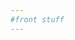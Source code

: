 ```yaml
---
#front stuff
---
```


<html class="theme-blue" lang="en">
<head>
	<meta charset="UTF-8">
	<title>DataTables Sort &amp; Filter - Stop HIV data</title>
	<meta content="width=device-width, initial-scale=1" name="viewport">
	<link href='https://www.cdc.gov/TemplatePackage/4.0/assets/vendor/css/bootstrap.css' rel='stylesheet'>
	<link href='https://www.cdc.gov/TemplatePackage/4.0/assets/css/app.min.css' rel='stylesheet'>
	<link href='https://cdnjs.cloudflare.com/ajax/libs/material-design-icons/3.0.1/iconfont/material-icons.min.css' rel='stylesheet'>
	<link href='https://cdnjs.cloudflare.com/ajax/libs/font-awesome/5.11.2/css/all.min.css' rel='stylesheet'>
	<link href='https://cdn.datatables.net/v/bs4-4.1.1/jszip-2.5.0/dt-1.10.20/b-1.6.1/b-colvis-1.6.1/b-html5-1.6.1/b-print-1.6.1/r-2.2.3/datatables.min.css' rel='stylesheet'>
	<style>
	 .btn i {
	 font-size: 2rem;
	 position: relative;
	 top: 10px;
	 line-height: 0;
	}

	.card-img-top, .card-img-left {
	 max-height: 500px;
	}

	a {
	 color: #000;
	}

	.dataTables_filter {
	 display: none;
	}

	.dataTables_wrapper {
	 max-width: 100%;
	 overflow-x: hidden;
	}

	.dataTables_info {
	 font-size: .75rem;
	}
	</style>
</head>
<body translate="no">
	<div class="container d-flex flex-wrap body-wrapper">
		<main aria-label="Main Content Area" class="col-12 order-lg-2" role="main">
			<div class="row">
				<div class="col-md-3 border">"leftnav"</div>
				<div class="col-md-9">
					<h3>DataTables Sort &amp; Filter</h3>
					<p>Data from https://www.cdc.gov/stophivtogether/library</p><a class="btn btn-outline-primary" href="#" id="datatable"><i class="material-icons">view_headline</i> Datatable</a> <a class="btn btn-outline-secondary" href="#" id="card"><i class="material-icons">view_module</i> Card</a> <a class="btn btn-outline-secondary" href="#" id="details"><i class="material-icons">view_stream</i> Details</a>
					<table class="table table-striped table-bordered fs0875" id="results" width="100%"></table>
				</div>
			</div>
		</main>
	</div>
	<script src='https://www.cdc.gov/TemplatePackage/4.0/assets/vendor/js/jquery.min.js'>
	</script> 
	<script src='https://www.cdc.gov/TemplatePackage/4.0/assets/vendor/js/bootstrap.bundle.min.js'>
	</script> 
	<script src='https://www.cdc.gov/TemplatePackage/4.0/assets/js/app.bundle.min.js'>
	</script> 
	<script src='https://cdnjs.cloudflare.com/ajax/libs/pdfmake/0.1.36/pdfmake.min.js'>
	</script> 
	<script src='https://cdnjs.cloudflare.com/ajax/libs/pdfmake/0.1.36/vfs_fonts.js'>
	</script> 
	<script src='https://cdn.datatables.net/v/bs4/jszip-2.5.0/dt-1.10.20/b-1.6.1/b-colvis-1.6.1/b-html5-1.6.1/b-print-1.6.1/r-2.2.3/datatables.min.js'>
	</script> 
	<script id="rendered-js">
	     var filters = {},
	   sort = {},
	   items = {},
	   tableId = '#results';

	function init() {
	   if ( $.fn.DataTable.isDataTable( tableId ) ) {
	       $( tableId ).DataTable().clear().destroy();
	       $( '#filters' ).remove();
	       $( '#copy').remove();
	   }
	   
	   sessionStorage.viewType = sessionStorage.viewType || 'datatable';
	   
	   if( sessionStorage.viewType === 'card' ) {
	       $( '#card' ).removeClass( 'btn-outline-secondary' ).addClass( 'btn-outline-primary' );
	       $( '#details' ).removeClass( 'btn-outline-primary' ).addClass( 'btn-outline-secondary' );
	       $( '#datatable' ).removeClass( 'btn-outline-primary' ).addClass( 'btn-outline-secondary' );
	   } else if( sessionStorage.viewType === 'details' ) {
	       $( '#card' ).removeClass( 'btn-outline-primary' ).addClass( 'btn-outline-secondary' );
	       $( '#details' ).removeClass( 'btn-outline-secondary' ).addClass( 'btn-outline-primary' );
	       $( '#datatable' ).removeClass( 'btn-outline-primary' ).addClass( 'btn-outline-secondary' );
	   } else {
	       $( '#card' ).removeClass( 'btn-outline-primary' ).addClass( 'btn-outline-secondary' );
	       $( '#details' ).removeClass( 'btn-outline-primary' ).addClass( 'btn-outline-secondary' );
	       $( '#datatable' ).removeClass( 'btn-outline-secondary' ).addClass( 'btn-outline-primary' );
	   }
	   
	   // TODO: should only do this once, on the first load
	   // using getJSON to fetch the search json 
	   $.getJSON( ''https://raw.githubusercontent.com/peterbenoit/cdn/master/data/datatables/hiv/search.json', function( result ) {
	       filters = result.filters;
	       sort = result.sort;
	       items = result.items;

	       setupFilters( filters );
	       setupTable( items );
	       setupSort( sort );
	   } );
	}

	// create the filter area which contains/calls the selects
	function setupFilters( filters ) {

	   // add the filter card before the results table
	   $( tableId )
	       .before( '<div class="card mb-3 mt-3" id="filters"><div class="card-body"></div></div>' )
	       .before( '<div class="text-right"><a href="#" id="copy" title="Link Copied!" data-toggle="tooltip"><i class="fas fa-link"></i></a></div>');
	   
	   // looping over each of the filters
	   $.each( filters, function( name , values ) {
	       createSelect( name, values );
	   } );

	   // get our session storage keys
	   var keys = Object.keys( sessionStorage ),
	       key;

	   // make our selections
	   for (var i = 0; key = keys[i]; i++) {
	       $( 'select[name="'+key+'"]' ).val( decodeURI( sessionStorage.getItem( key ) ) );
	   }

	   // wrap them in rows
	   $( '.custom-select-filter:even' ).each( function() {
	       $( this ).parent().next().addBack().wrapAll( '<div class="row"></div>' );
	   } );
	   
	   // when clicking the copy link
	   $( '#copy' ).on( 'click', function( e ) { 
	       e.preventDefault();
	       
	       copyToClipboard( location.href );
	       $( '#copy' ).tooltip( 'show' );
	       
	       // hide the tooltip
	       setTimeout( function() {
	           $( '[data-toggle="tooltip"]' ).tooltip( 'hide' );
	       }, 1000 );
	   } );
	   
	   // change default bs4 tooltip behavior
	   $( '[data-toggle="tooltip"]' ).tooltip( {
	       trigger: 'click'
	   } )  
	}

	// create the select filters
	function createSelect( name, values ) {
	   var select = $( '<select class="custom-select custom-select-filter" name="'+name.split( ' ' ).join( '' )+'" />' ),
	       options = '';
	   
	   // default select option
	   options += '<option value="" selected>Filter By '+name+'</option>';
	   
	   // loop over all the values and build options
	   $.each( values, function( i, name ){ 
	       options += '<option value="'+name+'">'+name+'</option>';
	   } );
	   
	   // append all the options to the select
	   select.append( options );
	   
	   // wrap each select in a col and append it to the filter card body
	   $( '#filters .card-body' ).append( select.wrap( '<div class="col-md-6 mb-3"></div>' ).parent() );
	}

	// unused atm
	function setupSort( sort ) {
	   return; 
	}

	// create the datatable
	function setupTable( items ) {
	   var tableOptions = {
	       'tablecols': 1,                     // number of BS4 columns
	       'target': tableId,                  // target table (datatables.net requires a table to start with?)
	       'output': '#table_1_output',        // output div
	       'search': { 'regex': true },
	       'data': items,
	       // 'responsive': {
	       //  'breakpoints': [
	       //      {'name': 'xxlarge', 'width': 1440},
	       //      {'name': 'xlarge', 'width': 1200},
	       //      {'name': 'large', 'width': 992},
	       //      {'name': 'medium', 'width': 768},
	       //      {'name': 'small', 'width': 576}
	       //  ]
	       // },
	       // 'responsive': true,
	       'columns': [ 
	           {   
	               'data': 'Iconic Image',
	               'render': function( d ) {
	                   var url = d.indexOf( '/' ) === 0 ? 'https://www.cdc.gov' + d : d;
	                   return '<a href="' + url + '" target="_blank">Image</a>';
	               }
	           },
	           { 'data': 'Title', 'title': 'Title' },
	           { 'data': 'Link Descriptor Text', 'title': 'Description' },
	           { 'data': 'Campaign Resources Name', 'title': 'Name' },
	           { 'data': 'Audience', 'title': 'Audience' },
	           { 'data': 'Format', 'title': 'Format' },
	           { 'data': 'Topic', 'title': 'Topic' },
	           { 'data': 'Language', 'title': 'Language' },
	       ],
	       'columnDefs': [ 
	           {
	               'targets': [ 0 ],
	               'visible': false
	           },
	       ],
	       'pageLength': 9,
	       'stateSave': true,
	       'lengthChange': false,      
	       'preInit': function (e, settings) { },
	       'initComplete': function( settings, json ) {
	           var t = this;
	           
	           if( sessionStorage.viewType !== 'datatable' ) {
	               $( this ).hide();
	           } else {
	               $( this ).show();
	           }
	           
	       },
	       'drawCallback': function( settings ) {
	           
	           if( sessionStorage.viewType === 'card' ) {
	               // after the rows (columns) have been generated, wrap them into rows as needed
	               var divs = $( '#out > .col-lg-4' );
	               for ( var i = 0; i < divs.length; i += 3 ) {
	                   divs.slice( i, i + 3 ).wrapAll( '<div class="row mb-3"></div>' );
	               }           
	           } else if( sessionStorage.viewType === 'details' ) {
	               $( '#out > .col' ).wrap( '<div class="row"></div>' );
	           }

	           console.log( 'drawCallback' );
	       },
	       'rowCallback': function( row, data, index ) {
	           if( sessionStorage.viewType === 'card' ) {
	               drawCard( data );
	           } else if( sessionStorage.viewType === 'details' ){
	               drawDetails( data );
	           }
	       },
	       'preDrawCallback': function( settings ) {
	           // clear list before draw
	           $( '#out' ).empty();

	           console.log( 'preDrawCallback' );
	       }
	   };

	   // execute the datatable with the supplied options
	   var table = $( tableOptions.target )
	       .on( 'preInit.dt', function() {
	           console.log( 'preInit' );

	           // append the output div
	           $( this ).after( '<div id="out"></div>' );
	       } ).DataTable( tableOptions ),
	       columns = table.settings().init().columns,
	       colnames = [];
	   
	   // store the column names for use in filtering
	   table.columns().every( function( index ) {
	       colnames.push( columns[ index ].data.split( ' ' ).join( '' ) );
	   } );

	   // update the table when making a select filter change
	   $( '.custom-select-filter' ).on( 'change', function() { 
	       var t = $( this );
	           
	       // store the selection for later
	       sessionStorage[ t[0].name ] = t.val();
	       
	       updateUrlParameter( location.href, t[0].name, t.val() );
	       
	       // search the table/column for value
	       table.column( colnames.indexOf( t[0].name ) ).search( t.val() ).draw();
	   } );
	   
	   var search = $( '<input type="search" class="form-control" placeholder="Search" />' );

	   search.on( 'keyup', function() {
	       table.search( this.value ).draw();
	   } );
	       
	   $( '#filters .card-body' ).prepend( search.wrap( '<div class="col-md-6 mb-3"></div>' ).parent().wrap( '<div class="row"></div>').parent() );    
	}

	function drawCard( data ) {
	   var url = data['Public URL'],
	       img = data['Iconic Image'];
	   
	   url = fixBeginningSlash( url );
	   img = fixBeginningSlash( img );
	   
	   var openrow = '<div class="row">',
	       opencard = '<div class="col-lg-4 mb-2"><a href="'+url+'" class="card h-100" style="border: 1px solid rgba(0,0,0,.125)">',
	       cardbody = '<div class="card-body">',
	       cardimg = '<img class="card-img-top" src="'+img+'" alt="">',
	       close = '</div>',
	       closecard = '</a></div></div>',
	       description = '',
	       output = '';

	   if( 'undefined' === typeof data['Link Descriptor Text'] ) {
	       description = '<span class="mark mark-yellow">NO DESCRIPTION PROVIDED</span>';
	   } else {
	       description = data['Link Descriptor Text'].toString().replace( /<[^>]*>?/gm, '' ).trim();
	   }

	   output += '<div class="card-title h4">' + data['Title'].toString().trim() + '</div>';

	   if( description.length > 150 ) {
	       output += '<p>' + description.substr( 0,150 ) + '&hellip;' + '</p>';
	   } else {
	       output += '<p>' + description + '</p>'; 
	   }

	   $( '#out' ).append( opencard + cardimg + cardbody + output + close + closecard );
	}

	function drawDetails( data ) {
	   var url = data['Public URL'],
	       img = data['Iconic Image'];
	   
	   url = fixBeginningSlash( url );
	   img = fixBeginningSlash( img );
	   
	   var openrow = '<div class="row">',
	       opencard = '<div class="col mb-2"><a href="'+url+'" class="card h-100" style="border: 1px solid rgba(0,0,0,.125)">',
	       cardbody = '<div class="card-body"><div class="row">',
	       cardimg = '<div class="col-4"><img class="card-img-left w-100" src="'+img+'" alt=""></div>',
	       closebody = '</div></div>',
	       closecard = '</a></div>',
	       description = '',
	       output = '<div class="col"><div class="card-title h4">' + data['Title'].toString().trim() + '</div>';

	   if( 'undefined' === typeof data['Link Descriptor Text'] ) {
	       description = '<span class="mark mark-yellow">NO DESCRIPTION PROVIDED</span>';
	   } else {
	       description = data['Link Descriptor Text'].toString().replace( /<[^>]*>?/gm, '' ).trim();
	   }

	   if( description.length > 500 ) {
	       output += '<p>' + description.substr( 0,500 ) + '&hellip;' + '</p>';
	   } else {
	       output += '<p>' + description + '</p>'; 
	   }

	   $( '#out' ).append( opencard + cardbody + cardimg + output + '</div>' + closebody + closecard );
	}

	function fixBeginningSlash( path ) {
	   if( 'undefined' !== typeof path ) {
	       return ( path.indexOf( '/' ) === 0 ) ? 'https://www.cdc.gov' + path : path;
	   }
	}

	// Add / Update a key-value pair in the URL query parameters
	function updateUrlParameter( uri, key, value ) {
	   // remove the hash part before operating on the uri
	   var i = uri.indexOf( '#' );
	   var hash = i === -1 ? '' : uri.substr( i );
	   uri = i === -1 ? uri : uri.substr( 0, i );
	   var re = new RegExp( "([?&])" + key + "=.*?(&|$)", "i" );
	   var separator = uri.indexOf( '?' ) !== -1 ? "&" : "?";
	   if ( uri.match( re ) ) {
	       uri = uri.replace( re, '$1' + key + "=" + value + '$2' );
	   } else {
	       uri = uri + separator + key + "=" + value;
	   }
	   var tmp = uri + hash;
	   window.history.pushState( {
	       tmp
	   }, '', tmp );
	}

	function copyToClipboard( str ) {
	   var el = document.createElement( 'textarea' );
	   el.value = str;
	   document.body.appendChild( el );
	   el.select();
	   document.execCommand( 'copy' );
	   document.body.removeChild( el );
	};

	$( '#card' ).on( 'click', function( e ) {
	   e.preventDefault();
	   sessionStorage.viewType = 'card';
	   updateUrlParameter( location.href, 'viewType', 'card' );
	   init();
	} );

	$( '#details' ).on( 'click', function( e ) {
	   e.preventDefault();
	   sessionStorage.viewType = 'details';
	   updateUrlParameter( location.href, 'viewType', 'details' );
	   init();
	} );

	$( '#datatable' ).on( 'click', function( e ) {
	   e.preventDefault();
	   sessionStorage.viewType = 'datatable';
	   updateUrlParameter( location.href, 'viewType', 'datatable' );
	   init();
	} );

	$( function() {
	   // on first load, check for params and stick them in session
	   if( location.search ) {
	       var filters = location.search.substring( 1 ).split( '&' ),
	           d = [];
	       
	       for( var i=0; i < filters.length; i++ ) {
	           d = filters[i].split( '=' );
	           sessionStorage[ d[0] ] = d[1];
	       }
	   }
	   
	   init();
	} );
	</script>
</body>
</html>